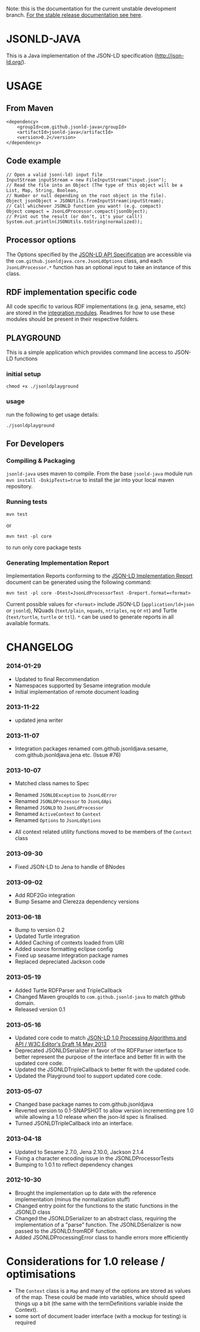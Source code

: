 Note: this is the documentation for the current unstable development branch. [For the stable release documentation see here](https://github.com/jsonld-java/jsonld-java/blob/b8dc62201bb192875ed92e0156e26c94bc38ba82/README.md).

JSONLD-JAVA
===========

This is a Java implementation of the JSON-LD specification (http://json-ld.org/).

USAGE
=====

From Maven
----------

    <dependency>
        <groupId>com.github.jsonld-java</groupId>
        <artifactId>jsonld-java</artifactId>
        <version>0.2</version>
    </dependency>

Code example
------------

    // Open a valid json(-ld) input file
    InputStream inputStream = new FileInputStream("input.json");
    // Read the file into an Object (The type of this object will be a List, Map, String, Boolean,
    // Number or null depending on the root object in the file).
    Object jsonObject = JSONUtils.fromInputStream(inputStream);
    // Call whichever JSONLD function you want! (e.g. compact)
    Object compact = JsonLdProcessor.compact(jsonObject);
    // Print out the result (or don't, it's your call!)
    System.out.println(JSONUtils.toString(normalized));

Processor options
-----------------

The Options specified by the [JSON-LD API Specification](http://json-ld.org/spec/latest/json-ld-api/#jsonldoptions) are accessible via the `com.github.jsonldjava.core.JsonLdOptions` class, and each `JsonLdProcessor.*` function has an optional input to take an instance of this class.

RDF implementation specific code
--------------------------------

All code specific to various RDF implementations (e.g. jena, sesame, etc) are stored in the [integration modules](./integration). Readmes for how to use these modules should be present in their respective folders.

PLAYGROUND
----------

This is a simple application which provides command line access to JSON-LD functions

### initial setup

    chmod +x ./jsonldplayground

### usage

run the following to get usage details:

    ./jsonldplayground

For Developers
--------------

### Compiling & Packaging

`jsonld-java` uses maven to compile. From the base `jsonld-java` module run `mvn install -DskipTests=true` to install the jar into your local maven repository.


### Running tests

    mvn test

or

    mvn test -pl core

to run only core package tests


### Generating Implementation Report

Implementation Reports conforming to the [JSON-LD Implementation Report](http://json-ld.org/test-suite/reports/#instructions-for-submitting-implementation-reports) document can be generated using the following command:

    mvn test -pl core -Dtest=JsonLdProcessorTest -Dreport.format=<format>

Current possible values for `<format>` include JSON-LD (`application/ld+json` or `jsonld`), NQuads (`text/plain`, `nquads`, `ntriples`, `nq` or `nt`) and Turtle (`text/turtle`, `turtle` or `ttl`). `*` can be used to generate reports in all available formats.

CHANGELOG
=========

### 2014-01-29

* Updated to final Recommendation
* Namespaces supported by Sesame integration module
* Initial implementation of remote document loading

### 2013-11-22

* updated jena writer

### 2013-11-07

* Integration packages renamed com.github.jsonldjava.sesame, 
  com.github.jsonldjava.jena etc. (Issue #76)  

### 2013-10-07

* Matched class names to Spec
 - Renamed `JSONLDException` to `JsonLdError`
 - Renamed `JSONLDProcessor` to `JsonLdApi`
 - Renamed `JSONLD` to `JsonLdProcessor`
 - Renamed `ActiveContext` to `Context`
 - Renamed `Options` to `JsonLdOptions`
* All context related utility functions moved to be members of the `Context` class

### 2013-09-30
* Fixed JSON-LD to Jena to handle of BNodes

### 2013-09-02

* Add RDF2Go integration
* Bump Sesame and Clerezza dependency versions

### 2013-06-18

* Bump to version 0.2
* Updated Turtle integration
* Added Caching of contexts loaded from URI
* Added source formatting eclipse config
* Fixed up seasame integration package names
* Replaced depreciated Jackson code

### 2013-05-19

* Added Turtle RDFParser and TripleCallback
* Changed Maven groupIds to `com.github.jsonld-java` to match github domain.
* Released version 0.1

### 2013-05-16

* Updated core code to match [JSON-LD 1.0 Processing Algorithms and API / W3C Editor's Draft 14 May 2013](http://json-ld.org/spec/latest/json-ld-api/)
* Deprecated JSONLDSerializer in favor of the RDFParser interface to better represent the purpose of the interface and better fit in with the updated core code.
* Updated the JSONLDTripleCallback to better fit with the updated code.
* Updated the Playground tool to support updated core code.

### 2013-05-07

* Changed base package names to com.github.jsonldjava
* Reverted version to 0.1-SNAPSHOT to allow version incrementing pre 1.0 while allowing a 1.0 release when the json-ld spec is finalised.
* Turned JSONLDTripleCallback into an interface.

### 2013-04-18

* Updated to Sesame 2.7.0, Jena 2.10.0, Jackson 2.1.4
* Fixing a character encoding issue in the JSONLDProcessorTests
* Bumping to 1.0.1 to reflect dependency changes

### 2012-10-30

* Brought the implementation up to date with the reference implementation (minus the normalization stuff)
* Changed entry point for the functions to the static functions in the JSONLD class
* Changed the JSONLDSerializer to an abstract class, requiring the implementation of a "parse" function. The JSONLDSerializer is now passed to the JSONLD.fromRDF function.
* Added JSONLDProcessingError class to handle errors more efficiently


Considerations for 1.0 release / optimisations
=========

* The `Context` class is a `Map` and many of the options are stored as values of the map. These could be made into variables, whice should speed things up a bit (the same with the termDefinitions variable inside the Context).
* some sort of document loader interface (with a mockup for testing) is required
